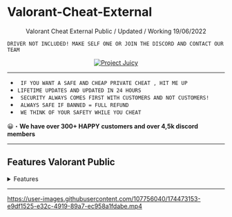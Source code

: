 # Valorant-Cheat-External
<p align="center"</h2>
Valorant Cheat External Public / Updated / Working 19/06/2022

```DRIVER NOT INCLUDED! MAKE SELF ONE OR JOIN THE DISCORD AND CONTACT OUR TEAM```


  <p align="center">
    <a href="https://discord.gg/ABWkSpSkca">
        <img title="Project Juicy" alt="Project Juicy" src="https://discordapp.com/api/guilds/987302789308882964/widget.png?style=banner3"/>
          </a>
</p>

***
      
* ` IF YOU WANT A SAFE AND CHEAP PRIVATE CHEAT , HIT ME UP`
* ` LIFETIME UPDATES AND UPDATED IN 24 HOURS `
* ` SECURITY ALWAYS COMES FIRST WITH CUSTOMERS AND NOT CUSTOMERS!`
* ` ALWAYS SAFE IF BANNED = FULL REFUND`
* ` WE THINK OF YOUR SAFETY WHILE YOU CHEAT`
      
😀・**We have over 300+ **HAPPY** customers and over 4,5k discord members**
   
***
     
## Features Valorant Public
<details>
<summary>Features</summary>
  
* AIMBOT
  
* ESP
    </details>
***
https://user-images.githubusercontent.com/107756040/174473153-e9df1525-e32c-4919-89a7-ec958a1fdabe.mp4


  
 
 

 
